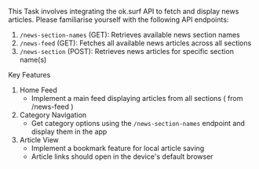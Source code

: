 This Task involves integrating the ok.surf API to fetch and display news articles. Please familiarise yourself with the following API endpoints:

1. `/news-section-names` (GET): Retrieves available news section names
2. `/news-feed` (GET): Fetches all available news articles across all sections
3. `/news-section` (POST): Retrieves news articles for specific section name(s)


Key Features
1. Home Feed
   - Implement a main feed displaying articles from all sections ( from /news-feed )
2. Category Navigation
   - Get category options using the `/news-section-names` endpoint and display them in the app
3. Article View
   - Implement a bookmark feature for local article saving
   - Article links should open in the device's default browser
